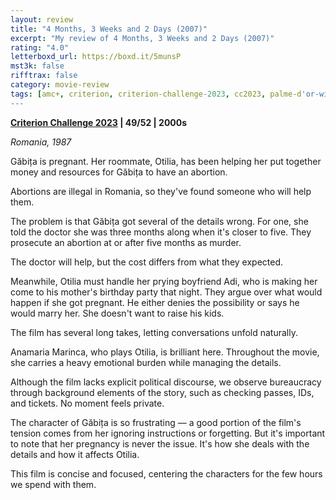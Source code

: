 ```yaml
---
layout: review
title: "4 Months, 3 Weeks and 2 Days (2007)"
excerpt: "My review of 4 Months, 3 Weeks and 2 Days (2007)"
rating: "4.0"
letterboxd_url: https://boxd.it/5munsP
mst3k: false
rifftrax: false
category: movie-review
tags: [amc+, criterion, criterion-challenge-2023, cc2023, palme-d'or-winner]
---
```


<b><a href="https://boxd.it/pXW6q/detail" target="_blank" rel="noopener">Criterion Challenge 2023</a> | 49/52 | 2000s</b>

<i>Romania, 1987</i>

Găbița is pregnant. Her roommate, Otilia, has been helping her put together money and resources for Găbița to have an abortion.

Abortions are illegal in Romania, so they've found someone who will help them.

The problem is that Găbița got several of the details wrong. For one, she told the doctor she was three months along when it's closer to five. They prosecute an abortion at or after five months as murder.

The doctor will help, but the cost differs from what they expected.

Meanwhile, Otilia must handle her prying boyfriend Adi, who is making her come to his mother's birthday party that night. They argue over what would happen if she got pregnant. He either denies the possibility or says he would marry her. She doesn't want to raise his kids.

The film has several long takes, letting conversations unfold naturally.

Anamaria Marinca, who plays Otilia, is brilliant here. Throughout the movie, she carries a heavy emotional burden while managing the details.

Although the film lacks explicit political discourse, we observe bureaucracy through background elements of the story, such as checking passes, IDs, and tickets. No moment feels private.

The character of Găbița is so frustrating — a good portion of the film's tension comes from her ignoring instructions or forgetting. But it's important to note that her pregnancy is never the issue. It's how she deals with the details and how it affects Otilia.

This film is concise and focused, centering the characters for the few hours we spend with them.
